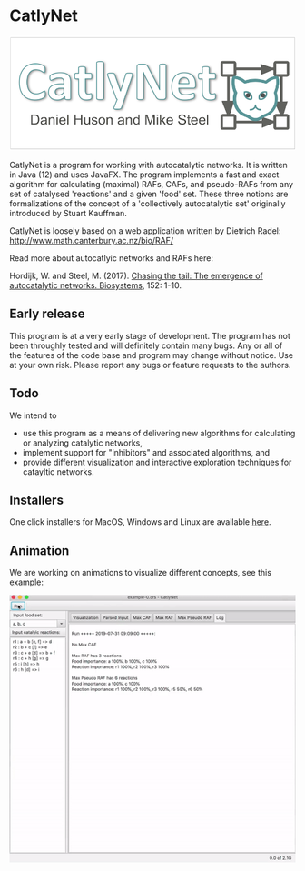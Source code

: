 # CatlyNet
<img src="https://github.com/danielhuson/catlynet/blob/master/src/catlynet/resources/images/splash.png" width="600"/>

CatlyNet is a program for working with autocatalytic networks. It is written in Java (12) and uses JavaFX. The program implements a fast and exact algorithm for calculating (maximal) RAFs, CAFs, and pseudo-RAFs from any set of catalysed 'reactions' and a given 'food' set.  These three notions are formalizations of the concept of a 'collectively autocatalytic set' originally introduced by Stuart Kauffman. 

CatlyNet is loosely based on a web application written by Dietrich Radel: http://www.math.canterbury.ac.nz/bio/RAF/

Read more about autocatlyic networks and RAFs here:

Hordijk, W. and Steel, M. (2017). [Chasing the tail: The emergence of autocatalytic networks. Biosystems](http://www.sciencedirect.com/science/article/pii/S030326471630274X), 152: 1-10.

## Early release
This program is at a very early stage of development. The program has not been throughly tested and will definitely contain many bugs. Any or all of the features of the code base and program may change without notice. Use at your own risk. Please report any bugs or feature requests to the authors.

## Todo
We intend to
* use this program as a means of delivering new algorithms for calculating or analyzing catalytic networks,
* implement support for "inhibitors" and associated algorithms, and
* provide different visualization and interactive exploration techniques for catayltic networks.

## Installers
One click installers for MacOS, Windows and Linux are available [here](http://ab.inf.uni-tuebingen.de/data/software/catlynet/download/welcome.html). 

## Animation
We are working on animations to visualize different concepts, see this example:

<img src="https://github.com/danielhuson/catlynet/blob/master/artwork/animation.gif" width="600"/>

